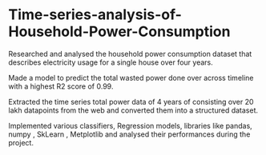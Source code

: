 # Time-series-analysis-of-Household-Power-Consumption
Researched and analysed the household power consumption dataset that describes electricity usage for a single house over four years.

Made a model to predict the total wasted power done over across timeline with a highest R2 score of 0.99.

Extracted the time series total power data of 4 years of consisting over 20 lakh
datapoints from the web and converted them into a structured dataset.

Implemented various classifiers, Regression models, libraries like pandas, numpy , SkLearn , Metplotlib
and analysed their performances during the project.
